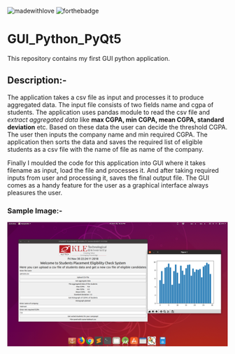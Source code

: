 ![madewithlove](https://forthebadge.com/images/badges/built-with-love.svg)
![forthebadge](https://forthebadge.com/images/badges/made-with-python.svg)

# GUI_Python_PyQt5
This repository contains my first GUI python application.

## Description:-

The application takes a csv file as input and
processes it to produce aggregated data. The input
file consists of two fields name and cgpa of
students. The application uses pandas module to
read the csv file and *extract aggregated data* like
**max CGPA, min CGPA, mean CGPA, standard
deviation** etc. Based on these data the user can
decide the threshold CGPA. The user then inputs the
company name and min required CGPA. The
application then sorts the data and saves the
required list of eligible students as a csv file with the
name of file as name of the company.

Finally I moulded the code for this application into
GUI where it takes filename as input, load the file
and processes it. And after taking required inputs
from user and processing it, saves the final output
file. The GUI comes as a handy feature for the user
as a graphical interface always pleasures the user.

### Sample Image:-

![alt text](https://github.com/ritbikbharti/GUI_Python_PyQt5/blob/master/image.png)
